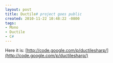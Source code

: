 ```yaml
---
layout: post
title: Ductile# project goes public
created: 2010-11-22 10:48:22 -0800
tags:
- Mono
- Ductile
- C#
---
```

Here it is:
[http://code.google.com/p/ductilesharp/](http://code.google.com/p/ductilesharp/)

